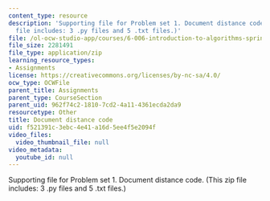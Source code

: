 ```yaml
---
content_type: resource
description: 'Supporting file for Problem set 1. Document distance code. (This zip
  file includes: 3 .py files and 5 .txt files.)'
file: /ol-ocw-studio-app/courses/6-006-introduction-to-algorithms-spring-2008/f521391c3ebc4e41a16d5ee4f5e2094f_ps1_docdist.zip
file_size: 2281491
file_type: application/zip
learning_resource_types:
- Assignments
license: https://creativecommons.org/licenses/by-nc-sa/4.0/
ocw_type: OCWFile
parent_title: Assignments
parent_type: CourseSection
parent_uid: 962f74c2-1810-7cd2-4a11-4361ecda2da9
resourcetype: Other
title: Document distance code
uid: f521391c-3ebc-4e41-a16d-5ee4f5e2094f
video_files:
  video_thumbnail_file: null
video_metadata:
  youtube_id: null
---
```

Supporting file for Problem set 1. Document distance code. (This zip file includes: 3 .py files and 5 .txt files.)